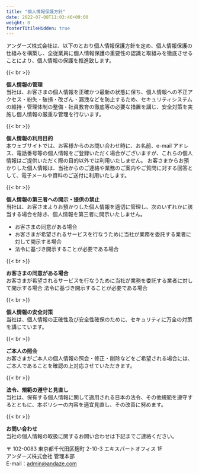 ```yaml
---
title: "個人情報保護方針"
date: 2022-07-08T11:03:46+09:00
weight: 0
footerTitileHidden: true
---
```


アンダーズ株式会社は、以下のとおり個人情報保護方針を定め、個人情報保護の仕組みを構築し、全従業員に個人情報保護の重要性の認識と取組みを徹底させることにより、個人情報の保護を推進致します。

{{< br >}}


**個人情報の管理**  
当社は、お客さまの個人情報を正確かつ最新の状態に保ち、個人情報への不正アクセス・紛失・破損・改ざん・漏洩などを防止するため、セキュリティシステムの維持・管理体制の整備・社員教育の徹底等の必要な措置を講じ、安全対策を実施し個人情報の厳重な管理を行ないます。

{{< br >}}


**個人情報の利用目的**  
本ウェブサイトでは、お客様からのお問い合わせ時に、お名前、e-mail アドレス、電話番号等の個人情報をご登録いただく場合がございますが、これらの個人情報はご提供いただく際の目的以外では利用いたしません。
お客さまからお預かりした個人情報は、当社からのご連絡や業務のご案内やご質問に対する回答として、電子メールや資料のご送付に利用いたします。

{{< br >}}

**個人情報の第三者への開示・提供の禁止**  
当社は、お客さまよりお預かりした個人情報を適切に管理し、次のいずれかに該当する場合を除き、個人情報を第三者に開示いたしません。
- お客さまの同意がある場合
- お客さまが希望されるサービスを行なうために当社が業務を委託する業者に対して開示する場合
- 法令に基づき開示することが必要である場合

{{< br >}}


**お客さまの同意がある場合**  
お客さまが希望されるサービスを行なうために当社が業務を委託する業者に対して開示する場合
法令に基づき開示することが必要である場合

{{< br >}}


**個人情報の安全対策**  
当社は、個人情報の正確性及び安全性確保のために、セキュリティに万全の対策を講じています。

{{< br >}}


**ご本人の照会**  
お客さまがご本人の個人情報の照会・修正・削除などをご希望される場合には、ご本人であることを確認の上対応させていただきます。

{{< br >}}

**法令、規範の遵守と見直し**   
当社は、保有する個人情報に関して適用される日本の法令、その他規範を遵守するとともに、本ポリシーの内容を適宜見直し、その改善に努めます。

{{< br >}}

**お問い合わせ**  
当社の個人情報の取扱に関するお問い合わせは下記までご連絡ください。

〒 102-0083 東京都千代田区麹町 2-10-3 エキスパートオフィス 1F  
アンダーズ株式会社 管理本部  
E-mail：admin@andaze.com